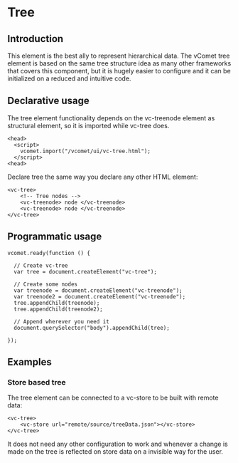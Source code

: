 # Tree

## Introduction

This element is the best ally to represent hierarchical data. The vComet tree element is based on the same tree structure idea as many other frameworks that covers this component, but it is hugely easier to configure and it can be initialized on a reduced and intuitive code. 

## Declarative usage 

The tree element functionality depends on the vc-treenode element as structural element, so it is imported while vc-tree does.

``` [html]
<head>
  <script>
    vcomet.import("/vcomet/ui/vc-tree.html");
  </script>
<head>
```
Declare tree the same way you declare any other HTML element:

``` [html]
<vc-tree>
    <!-- Tree nodes -->
    <vc-treenode> node </vc-treenode>
    <vc-treenode> node </vc-treenode>
</vc-tree>
```

## Programmatic usage

``` [javascript]
vcomet.ready(function () {

  // Create vc-tree
  var tree = document.createElement("vc-tree");

  // Create some nodes
  var treenode = document.createElement("vc-treenode");
  var treenode2 = document.createElement("vc-treenode");
  tree.appendChild(treenode);  
  tree.appendChild(treenode2);  

  // Append wherever you need it
  document.querySelector("body").appendChild(tree);

});
```

## Examples

### Store based tree

The tree element can be connected to a vc-store to be built with remote data:

``` [html]
<vc-tree>
    <vc-store url="remote/source/treeData.json"></vc-store>
</vc-tree>
```

It does not need any other configuration to work and whenever a change is made on the tree is reflected on store data on a invisible way for the user.